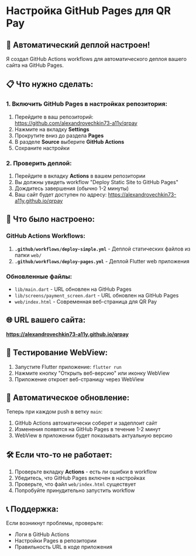 # Настройка GitHub Pages для QR Pay

## 🚀 Автоматический деплой настроен!

Я создал GitHub Actions workflows для автоматического деплоя вашего сайта на GitHub Pages.

## 📋 Что нужно сделать:

### 1. Включить GitHub Pages в настройках репозитория:

1. Перейдите в ваш репозиторий: https://github.com/alexandrovechkin73-a11y/qrpay
2. Нажмите на вкладку **Settings**
3. Прокрутите вниз до раздела **Pages**
4. В разделе **Source** выберите **GitHub Actions**
5. Сохраните настройки

### 2. Проверить деплой:

1. Перейдите в вкладку **Actions** в вашем репозитории
2. Вы должны увидеть workflow "Deploy Static Site to GitHub Pages"
3. Дождитесь завершения (обычно 1-2 минуты)
4. Ваш сайт будет доступен по адресу: https://alexandrovechkin73-a11y.github.io/qrpay

## 🔧 Что было настроено:

### GitHub Actions Workflows:

1. **`.github/workflows/deploy-simple.yml`** - Деплой статических файлов из папки `web/`
2. **`.github/workflows/deploy-pages.yml`** - Деплой Flutter web приложения

### Обновленные файлы:

- `lib/main.dart` - URL обновлен на GitHub Pages
- `lib/screens/payment_screen.dart` - URL обновлен на GitHub Pages
- `web/index.html` - Современная веб-страница для QR Pay

## 🌐 URL вашего сайта:

**https://alexandrovechkin73-a11y.github.io/qrpay**

## 📱 Тестирование WebView:

1. Запустите Flutter приложение: `flutter run`
2. Нажмите кнопку "Открыть веб-версию" или иконку WebView
3. Приложение откроет веб-страницу через WebView

## 🔄 Автоматическое обновление:

Теперь при каждом push в ветку `main`:
1. GitHub Actions автоматически соберет и задеплоит сайт
2. Изменения появятся на GitHub Pages в течение 1-2 минут
3. WebView в приложении будет показывать актуальную версию

## 🛠️ Если что-то не работает:

1. Проверьте вкладку **Actions** - есть ли ошибки в workflow
2. Убедитесь, что GitHub Pages включен в настройках
3. Проверьте, что файл `web/index.html` существует
4. Попробуйте принудительно запустить workflow

## 📞 Поддержка:

Если возникнут проблемы, проверьте:
- Логи в GitHub Actions
- Настройки Pages в репозитории
- Правильность URL в коде приложения
